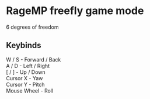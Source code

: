 # RageMP freefly game mode
6 degrees of freedom

## Keybinds
W / S - Forward / Back  
A / D - Left / Right  
[ / ] - Up / Down  
Cursor X - Yaw  
Cursor Y - Pitch  
Mouse Wheel - Roll
